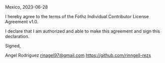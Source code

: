 Mexico, 2023-06-28

I hereby agree to the terms of the Fothz Individual Contributor License
Agreement v1.0.

I declare that I am authorized and able to make this agreement and sign this
declaration.

Signed,

Angel Rodríguez rinagel97@gmail.com https://github.com/rinngell-rezs

